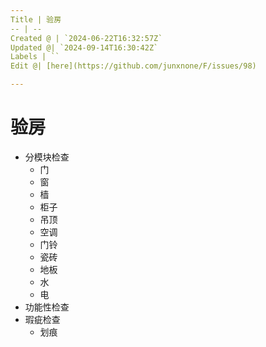 ```yaml
---
Title | 验房
-- | --
Created @ | `2024-06-22T16:32:57Z`
Updated @| `2024-09-14T16:30:42Z`
Labels | ``
Edit @| [here](https://github.com/junxnone/F/issues/98)

---
```

# 验房
- 分模块检查
  - 门
  - 窗
  - 樯
  - 柜子
  - 吊顶
  - 空调
  - 门铃
  - 瓷砖
  - 地板
  - 水
  - 电
- 功能性检查
- 瑕疵检查
  - 划痕
